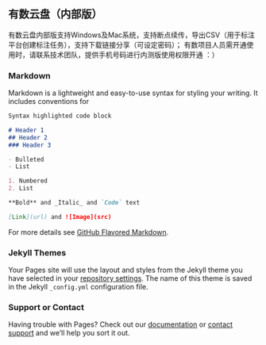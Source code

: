 ## 有数云盘（内部版）

有数云盘内部版支持Windows及Mac系统，支持断点续传，导出CSV（用于标注平台创建标注任务），支持下载链接分享（可设定密码）；
有数项目人员需开通使用时，请联系技术团队，提供手机号码进行内测版使用权限开通 ：）

### Markdown

Markdown is a lightweight and easy-to-use syntax for styling your writing. It includes conventions for

```markdown
Syntax highlighted code block

# Header 1
## Header 2
### Header 3

- Bulleted
- List

1. Numbered
2. List

**Bold** and _Italic_ and `Code` text

[Link](url) and ![Image](src)
```

For more details see [GitHub Flavored Markdown](https://guides.github.com/features/mastering-markdown/).

### Jekyll Themes

Your Pages site will use the layout and styles from the Jekyll theme you have selected in your [repository settings](https://github.com/cloud-youshu/pan/settings). The name of this theme is saved in the Jekyll `_config.yml` configuration file.

### Support or Contact

Having trouble with Pages? Check out our [documentation](https://docs.github.com/categories/github-pages-basics/) or [contact support](https://github.com/contact) and we’ll help you sort it out.
